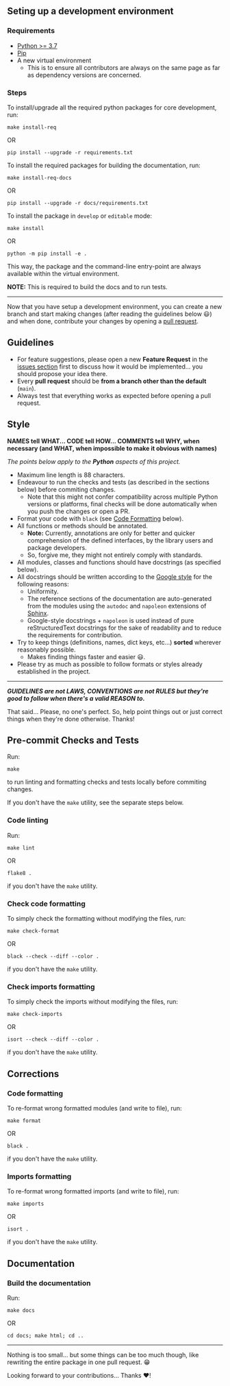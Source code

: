 ## Seting up a development environment

### Requirements
- [Python >= 3.7](https://www.python.org/)
- [Pip](https://pip.pypa.io/en/stable/installation/)
- A new virtual environment
  - This is to ensure all contributors are always on the same page as far as dependency versions are concerned.

### Steps
To install/upgrade all the required python packages for core development, run:

```shell
make install-req
```
OR
```shell
pip install --upgrade -r requirements.txt
```

To install the required packages for building the documentation, run:

```shell
make install-req-docs
```
OR
```shell
pip install --upgrade -r docs/requirements.txt
```

To install the package in `develop` or `editable` mode:

```shell
make install
```
OR
```shell
python -m pip install -e .
```
This way, the package and the command-line entry-point are always available within the virtual environment.

**NOTE:** This is required to build the docs and to run tests.

* * *

Now that you have setup a development environment, you can create a new branch and start making changes (after reading the guidelines below :smiley:) and when done, contribute your changes by opening a [pull request](https://github.com/AnonymouX47/urwidgets/pulls).


## Guidelines
- For feature suggestions, please open a new **Feature Request** in the [issues section](https://github.com/AnonymouX47/urwidgets/issues) first to discuss how it would be implemented... you should propose your idea there.
- Every **pull request** should be **from a branch other than the default** (`main`).
- Always test that everything works as expected before opening a pull request.


## Style
**NAMES tell WHAT... CODE tell HOW... COMMENTS tell WHY, when necessary (and WHAT, when impossible to make it obvious with names)**

_The points below apply to the **Python** aspects of this project._

- Maximum line length is 88 characters.
- Endeavour to run the checks and tests (as described in the sections below) before commiting changes.
  - Note that this might not confer compatibility across multiple Python versions or platforms, final checks will be done automatically when you push the changes or open a PR.
- Format your code with `black` (see [Code Formatting](#code-formatting) below).
- All functions or methods should be annotated.
  - **Note:** Currently, annotations are only for better and quicker comprehension of the defined interfaces, by the library users and package developers.
  - So, forgive me, they might not entirely comply with standards.
- All modules, classes and functions should have docstrings (as specified below).
- All docstrings should be written according to the [Google style](https://github.com/google/styleguide/blob/gh-pages/pyguide.md#38-comments-and-docstrings) for the following reasons:
  - Uniformity.
  - The reference sections of the documentation are auto-generated from the modules using the `autodoc` and `napoleon` extensions of [Sphinx](https://www.sphinx-doc.org/en/master/).
  - Google-style docstrings + `napoleon` is used instead of pure reStructuredText docstrings for the sake of readability and to reduce the requirements for contribution.
- Try to keep things (definitions, names, dict keys, etc...) **sorted** wherever reasonably possible.
  - Makes finding things faster and easier :smiley:.
- Please try as much as possible to follow formats or styles already established in the project.

* * *

**_GUIDELINES are not LAWS, CONVENTIONS are not RULES but they're good to follow when there's a valid REASON to._**

That said... Please, no one's perfect. So, help point things out or just correct things when they're done otherwise.
Thanks!


## Pre-commit Checks and Tests

Run:

```shell
make
```
to run linting and formatting checks and tests locally before commiting changes.

If you don't have the `make` utility, see the separate steps below.

### Code linting
Run:

```shell
make lint
```
OR

```shell
flake8 .
```
if you don't have the `make` utility.

### Check code formatting
To simply check the formatting without modifying the files, run:

```shell
make check-format
```
OR

```shell
black --check --diff --color .
```
if you don't have the `make` utility.

### Check imports formatting
To simply check the imports without modifying the files, run:

```shell
make check-imports
```
OR

```shell
isort --check --diff --color .
```
if you don't have the `make` utility.


## Corrections

### Code formatting
To re-format wrong formatted modules (and write to file), run:

```shell
make format
```
OR

```shell
black .
```
if you don't have the `make` utility.

### Imports formatting
To re-format wrong formatted imports (and write to file), run:

```shell
make imports
```
OR

```shell
isort .
```
if you don't have the `make` utility.


## Documentation

### Build the documentation
Run:

```shell
make docs
```
OR

```shell
cd docs; make html; cd ..
```

* * *

Nothing is too small... but some things can be too much though, like rewriting the entire package in one pull request. :grin:

Looking forward to your contributions... Thanks :heart:!

